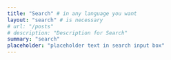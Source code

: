 ```yaml
---
title: "Search" # in any language you want
layout: "search" # is necessary
# url: "/posts"
# description: "Description for Search"
summary: "search"
placeholder: "placeholder text in search input box"
---
```

